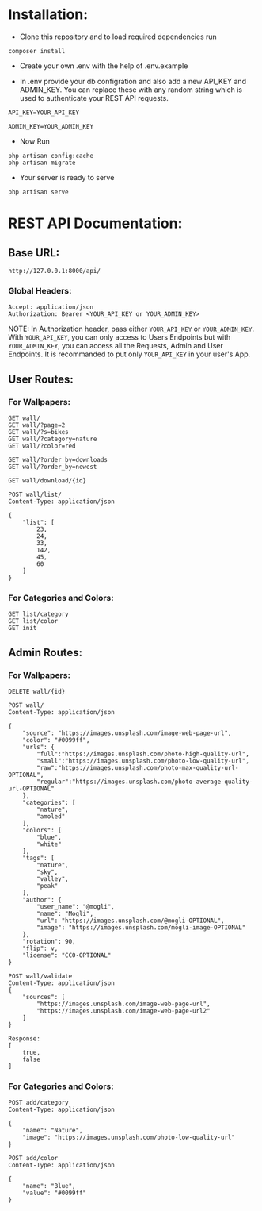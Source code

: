 # Installation:

- Clone this repository and to load required dependencies run

```
composer install
```

- Create your own .env with the help of .env.example

- In .env provide your db configration and also add a new API_KEY and ADMIN_KEY. You can replace these with any random string which is used to authenticate your REST API requests.

```
API_KEY=YOUR_API_KEY

ADMIN_KEY=YOUR_ADMIN_KEY
```

- Now Run
```
php artisan config:cache
php artisan migrate
```

- Your server is ready to serve
```
php artisan serve
```

# REST API Documentation:

## Base URL:
```
http://127.0.0.1:8000/api/
```
### Global Headers:

```
Accept: application/json
Authorization: Bearer <YOUR_API_KEY or YOUR_ADMIN_KEY>
```
NOTE: In Authorization header, pass either `YOUR_API_KEY` or `YOUR_ADMIN_KEY`. With `YOUR_API_KEY`, you can only access to Users Endpoints but with `YOUR_ADMIN_KEY`, you can access all the Requests, Admin and User Endpoints. It is recommanded to put only `YOUR_API_KEY` in your user's App.


## User Routes:
### For Wallpapers:
```
GET wall/
GET wall/?page=2
GET wall/?s=bikes
GET wall/?category=nature
GET wall/?color=red

GET wall/?order_by=downloads
GET wall/?order_by=newest

GET wall/download/{id}

POST wall/list/
Content-Type: application/json

{
	"list": [
		23,
		24,
		33,
		142,
		45,
		60
	]
}
```

### For Categories and Colors:
```
GET list/category
GET list/color
GET init
```
## Admin Routes:

### For Wallpapers:

```
DELETE wall/{id}

POST wall/
Content-Type: application/json

{
    "source": "https://images.unsplash.com/image-web-page-url",
    "color": "#0099ff",
    "urls": {
        "full":"https://images.unsplash.com/photo-high-quality-url",
        "small":"https://images.unsplash.com/photo-low-quality-url",
        "raw":"https://images.unsplash.com/photo-max-quality-url-OPTIONAL",
        "regular":"https://images.unsplash.com/photo-average-quality-url-OPTIONAL"
    },
    "categories": [
        "nature",
        "amoled"
    ],
    "colors": [
        "blue",
        "white"
    ],
    "tags": [
        "nature",
        "sky",
        "valley",
        "peak"
    ],
    "author": {
        "user_name": "@mogli",
        "name": "Mogli",
        "url": "https://images.unsplash.com/@mogli-OPTIONAL",
        "image": "https://images.unsplash.com/mogli-image-OPTIONAL"
    },
    "rotation": 90,
    "flip": v,
    "license": "CC0-OPTIONAL"
}

POST wall/validate
Content-Type: application/json
{
    "sources": [
        "https://images.unsplash.com/image-web-page-url",
        "https://images.unsplash.com/image-web-page-url2"
    ]
}

Response:
[
    true,
    false
]
```

### For Categories and Colors:
```
POST add/category
Content-Type: application/json

{
    "name": "Nature",
    "image": "https://images.unsplash.com/photo-low-quality-url"
}

POST add/color
Content-Type: application/json

{
    "name": "Blue",
    "value": "#0099ff"
}
```
